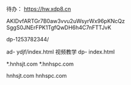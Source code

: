 待办：
https://hw.xdp8.cn

AKIDvfARTGr7B0aw3vvu2uWsyrWx96pKNcQz
SggS0JNErFPK1TgfQwDH6h4C7nFTTJvK

dp-1253782344/



ad-   ydjf/index.html 视频教学
dp- index.html

*.hnhsjt.com
*.hnhspc.com

hnhsjt.com
hnhspc.com